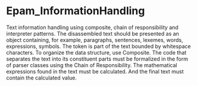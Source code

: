 # Epam_InformationHandling
Text information handling using  composite,  chain of responsibility and interpreter patterns.
The disassembled text should be presented as an object containing, for example, paragraphs, sentences, lexemes, words, expressions,
symbols. The token is part of the text bounded by whitespace characters. To organize the data structure, use Composite.
The code that separates the text into its constituent parts must be formalized in the form of parser classes using
the Chain of Responsibility. The mathematical expressions found in the text must be calculated. And the final text must contain the
calculated value.

